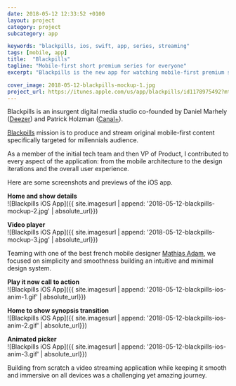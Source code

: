```yaml
---
date: 2018-05-12 12:33:52 +0100
layout: project
category: project
subcategory: app

keywords: "blackpills, ios, swift, app, series, streaming"
tags: [mobile, app]
title:  "Blackpills"
tagline: "Mobile-first short premium series for everyone"
excerpt: "Blackpills is the new app for watching mobile-first premium series for free."

cover_image: 2018-05-12-blackpills-mockup-1.jpg
project_url: https://itunes.apple.com/us/app/blackpills/id1178975492?mt=8
---
```


Blackpills is an insurgent digital media studio co-founded by Daniel Marhely ([Deezer](https://www.deezer.com)) and Patrick Holzman ([Canal+](https://www.mycanal.fr)).

[Blackpills](https://www.blackpills.com) mission is to produce and stream original mobile-first content specifically targeted for millennials audience.


As a member of the initial tech team and then VP of Product, I contributed to every aspect of the application: from the mobile architecture to the design iterations and the overall user experience.

Here are some screenshots and previews of the iOS app.

__Home and show details__ <br>
![Blackpills iOS App]({{ site.imagesurl | append: '2018-05-12-blackpills-mockup-2.jpg' | absolute_url}})

__Video player__ <br>
![Blackpills iOS App]({{ site.imagesurl | append: '2018-05-12-blackpills-mockup-3.jpg' | absolute_url}})

Teaming with one of the best french mobile designer [Mathias Adam](https://www.madgraphism.com), we focused on simplicity and smoothness building an intuitive and minimal design system.<br>

__Play it now call to action__ <br>
![Blackpills iOS App]({{ site.imagesurl | append: '2018-05-12-blackpills-ios-anim-1.gif' | absolute_url}})

__Home to show synopsis transition__ <br>
![Blackpills iOS App]({{ site.imagesurl | append: '2018-05-12-blackpills-ios-anim-2.gif' | absolute_url}})

__Animated picker__ <br>
![Blackpills iOS App]({{ site.imagesurl | append: '2018-05-12-blackpills-ios-anim-3.gif' | absolute_url}})

Building from scratch a video streaming application while keeping it smooth and immersive on all devices was a challenging yet amazing journey.
